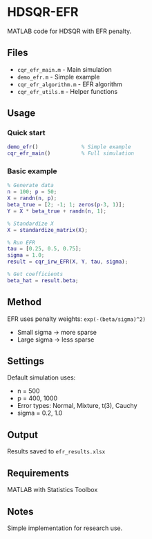 # HDSQR-EFR

MATLAB code for HDSQR with EFR penalty.

## Files

- `cqr_efr_main.m` - Main simulation
- `demo_efr.m` - Simple example
- `cqr_efr_algorithm.m` - EFR algorithm  
- `cqr_efr_utils.m` - Helper functions

## Usage

### Quick start
```matlab
demo_efr()              % Simple example
cqr_efr_main()          % Full simulation
```

### Basic example
```matlab
% Generate data
n = 100; p = 50;
X = randn(n, p);
beta_true = [2; -1; 1; zeros(p-3, 1)];
Y = X * beta_true + randn(n, 1);

% Standardize X
X = standardize_matrix(X);

% Run EFR
tau = [0.25, 0.5, 0.75];
sigma = 1.0;
result = cqr_irw_EFR(X, Y, tau, sigma);

% Get coefficients
beta_hat = result.beta;
```

## Method

EFR uses penalty weights: `exp(-(beta/sigma)^2)`

- Small sigma → more sparse
- Large sigma → less sparse

## Settings

Default simulation uses:
- n = 500
- p = 400, 1000  
- Error types: Normal, Mixture, t(3), Cauchy
- sigma = 0.2, 1.0

## Output

Results saved to `efr_results.xlsx`

## Requirements

MATLAB with Statistics Toolbox

## Notes

Simple implementation for research use.
